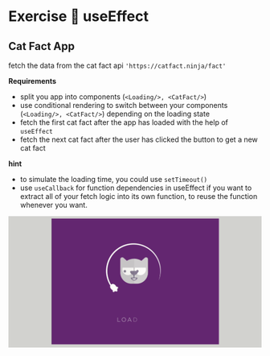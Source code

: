 # Exercise :cartwheeling: useEffect 

## Cat Fact App

fetch the data from the cat fact api `'https://catfact.ninja/fact'`

**Requirements**

- split you app into components (`<Loading/>, <CatFact/>`)
- use conditional rendering to switch between your components (`<Loading/>, <CatFact/>`) depending on the loading state
- fetch the first cat fact after the app has loaded with the help of `useEffect`
- fetch the next cat fact after the user has clicked the button to get a new cat fact


**hint**

- to simulate the loading time, you could use `setTimeout()`
- use `useCallback` for function dependencies in useEffect if you want to extract all of your fetch logic into its own function, to reuse the function whenever you want.



![](./src/assets/cat-app.gif)

